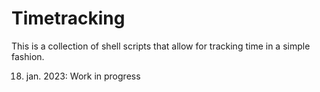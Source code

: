 # Timetracking
This is a collection of shell scripts that allow for tracking time in a simple fashion.

18. jan. 2023: Work in progress


